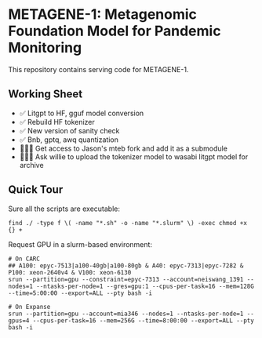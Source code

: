 # METAGENE-1: Metagenomic Foundation Model for Pandemic Monitoring

This repository contains serving code for METAGENE-1.

## Working Sheet

* ✅ Litgpt to HF, gguf model conversion
* ✅ Rebuild HF tokenizer
* ✅ New version of sanity check
* ✅ Bnb, gptq, awq quantization 
* 🧑🏽‍💻 Get access to Jason's mteb fork and add it as a submodule
* 🧑🏽‍💻 Ask willie to upload the tokenizer model to wasabi litgpt model for archive 

## Quick Tour

Sure all the scripts are executable:
```shell
find ./ -type f \( -name "*.sh" -o -name "*.slurm" \) -exec chmod +x {} +
```

Request GPU in a slurm-based environment:
```shell
# On CARC
## A100: epyc-7513|a100-40gb|a100-80gb & A40: epyc-7313|epyc-7282 & P100: xeon-2640v4 & V100: xeon-6130
srun --partition=gpu --constraint=epyc-7313 --account=neiswang_1391 --nodes=1 --ntasks-per-node=1 --gres=gpu:1 --cpus-per-task=16 --mem=128G --time=5:00:00 --export=ALL --pty bash -i

# On Expanse
srun --partition=gpu --account=mia346 --nodes=1 --ntasks-per-node=1 --gpus=4 --cpus-per-task=16 --mem=256G --time=8:00:00 --export=ALL --pty bash -i
```
